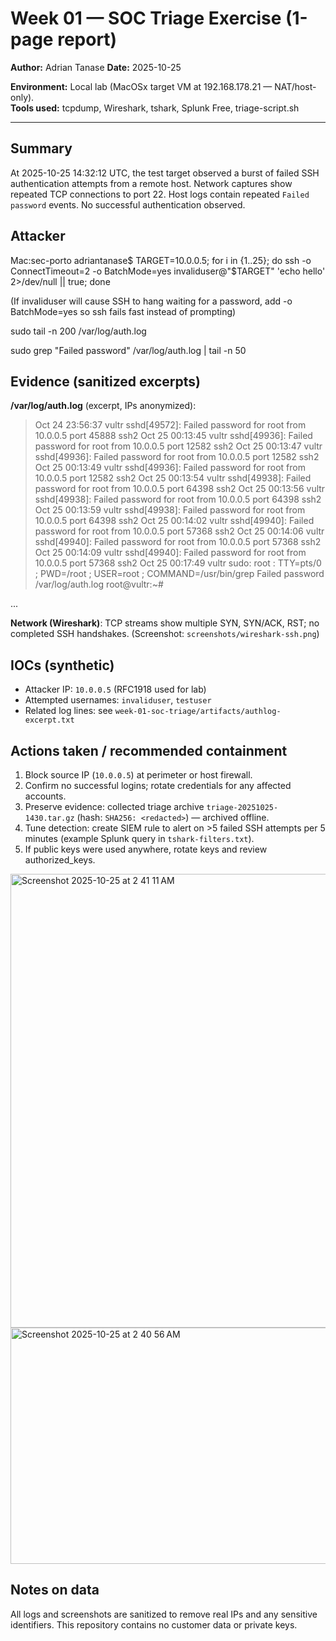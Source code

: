 # Week 01 — SOC Triage Exercise (1-page report)

**Author:** Adrian Tanase
**Date:** 2025-10-25  

**Environment:** Local lab (MacOSx target VM at 192.168.178.21 — NAT/host-only).  
**Tools used:** tcpdump, Wireshark, tshark, Splunk Free, triage-script.sh

---

## Summary
At 2025-10-25 14:32:12 UTC, the test target observed a burst of failed SSH authentication attempts from a remote host. Network captures show repeated TCP connections to port 22. Host logs contain repeated `Failed password` events. No successful authentication observed.

## Attacker
Mac:sec-porto adriantanase$ TARGET=10.0.0.5; for i in {1..25}; do ssh -o ConnectTimeout=2 -o BatchMode=yes invaliduser@"$TARGET" 'echo hello' 2>/dev/null || true; done

(If invaliduser will cause SSH to hang waiting for a password, add -o BatchMode=yes so ssh fails fast instead of prompting)

sudo tail -n 200 /var/log/auth.log

sudo grep "Failed password" /var/log/auth.log | tail -n 50

## Evidence (sanitized excerpts)
**/var/log/auth.log** (excerpt, IPs anonymized):
>Oct 24 23:56:37 vultr sshd[49572]: Failed password for root from 10.0.0.5 port 45888 ssh2
>Oct 25 00:13:45 vultr sshd[49936]: Failed password for root from 10.0.0.5 port 12582 ssh2
>Oct 25 00:13:47 vultr sshd[49936]: Failed password for root from 10.0.0.5 port 12582 ssh2
>Oct 25 00:13:49 vultr sshd[49936]: Failed password for root from 10.0.0.5 port 12582 ssh2
>Oct 25 00:13:54 vultr sshd[49938]: Failed password for root from 10.0.0.5 port 64398 ssh2
>Oct 25 00:13:56 vultr sshd[49938]: Failed password for root from 10.0.0.5 port 64398 ssh2
>Oct 25 00:13:59 vultr sshd[49938]: Failed password for root from 10.0.0.5 port 64398 ssh2
>Oct 25 00:14:02 vultr sshd[49940]: Failed password for root from 10.0.0.5 port 57368 ssh2
>Oct 25 00:14:06 vultr sshd[49940]: Failed password for root from 10.0.0.5 port 57368 ssh2
>Oct 25 00:14:09 vultr sshd[49940]: Failed password for root from 10.0.0.5 port 57368 ssh2
>Oct 25 00:17:49 vultr sudo:     root : TTY=pts/0 ; PWD=/root ; USER=root ; COMMAND=/usr/bin/grep Failed password /var/log/auth.log
root@vultr:~# 

...

**Network (Wireshark)**: TCP streams show multiple SYN, SYN/ACK, RST; no completed SSH handshakes. (Screenshot: `screenshots/wireshark-ssh.png`)

## IOCs (synthetic)
- Attacker IP: `10.0.0.5` (RFC1918 used for lab)  
- Attempted usernames: `invaliduser`, `testuser`  
- Related log lines: see `week-01-soc-triage/artifacts/authlog-excerpt.txt`

## Actions taken / recommended containment
1. Block source IP (`10.0.0.5`) at perimeter or host firewall.  
2. Confirm no successful logins; rotate credentials for any affected accounts.  
3. Preserve evidence: collected triage archive `triage-20251025-1430.tar.gz` (hash: `SHA256: <redacted>`) — archived offline.  
4. Tune detection: create SIEM rule to alert on >5 failed SSH attempts per 5 minutes (example Splunk query in `tshark-filters.txt`).  
5. If public keys were used anywhere, rotate keys and review authorized_keys.

<img width="1277" height="726" alt="Screenshot 2025-10-25 at 2 41 11 AM" src="https://github.com/user-attachments/assets/1db57f2f-bfa3-448d-9117-4e5673cb13c9" />

<img width="648" height="378" alt="Screenshot 2025-10-25 at 2 40 56 AM" src="https://github.com/user-attachments/assets/0e52df30-a574-4260-b498-e1c119b2fb3c" />



## Notes on data
All logs and screenshots are sanitized to remove real IPs and any sensitive identifiers. This repository contains no customer data or private keys.
